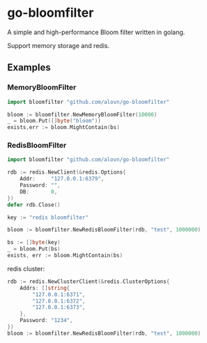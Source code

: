 # go-bloomfilter

A simple and high-performance Bloom filter written in golang.

Support memory storage and redis.

## Examples

### MemoryBloomFilter

```go
import bloomfilter "github.com/alovn/go-bloomfilter"

bloom := bloomfilter.NewMemoryBloomFilter(10000)
_ = bloom.Put([]byte("bloom"))
exists,err := bloom.MightContain(bs)

```

### RedisBloomFilter

```go
import bloomfilter "github.com/alovn/go-bloomfilter"

rdb := redis.NewClient(&redis.Options{
    Addr:     "127.0.0.1:6379",
    Password: "",
    DB:       0,
})
defer rdb.Close()

key := "redis bloomfilter"

bloom := bloomfilter.NewRedisBloomFilter(rdb, "test", 1000000)

bs := []byte(key)
_ = bloom.Put(bs)
exists, err := bloom.MightContain(bs)
```

redis cluster:

```go
rdb := redis.NewClusterClient(&redis.ClusterOptions{
    Addrs: []string{
        "127.0.0.1:6371",
        "127.0.0.1:6372",
        "127.0.0.1:6373",
    },
    Password: "1234",
})
bloom := bloomfilter.NewRedisBloomFilter(rdb, "test", 1000000)
```
